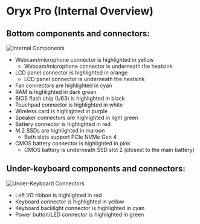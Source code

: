 # Oryx Pro (Internal Overview)

## Bottom components and connectors:

![Internal Components](./img/components-highlighted.webp)

- Webcam/microphone connector is highlighted in yellow
    - Webcam/microphone connector is underneath the heatsink
- LCD panel connector is highlighted in orange
    - LCD panel connector is underneath the heatsink
- Fan connectors are highlighted in cyan
- RAM is highlighted in dark green
- BIOS flash chip (U63) is highlighted in black
- Touchpad connector is highlighted in white
- Wireless card is highlighted in purple
- Speaker connectors are highlighted in light green
- Battery connector is highlighted in red
- M.2 SSDs are highlighted in maroon
    - Both slots support PCIe NVMe Gen 4
- CMOS battery connector is highlighted in pink
    - CMOS battery is underneath SSD slot 2 (closest to the main battery)

## Under-keyboard components and connectors:

![Under-Keyboard Connectors](./img/under-keyboard.webp)

- Left I/O ribbon is highlighted in red
- Keyboard connector is highlighted in yellow
- Keyboard backlight connector is highlighted in cyan
- Power button/LED connector is highlighted in green